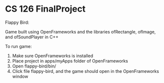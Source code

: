# CS 126 FinalProject
Flappy Bird:

Game built using OpenFrameworks and the libraries ofRectangle, ofImage, and ofSoundPlayer in C++

To run game:
1. Make sure OpenFrameworks is installed
2. Place project in apps/myApps folder of OpenFrameworks
3. Open flappy-bird/bin/
4. Click file flappy-bird, and the game should open in the OpenFrameworks window
